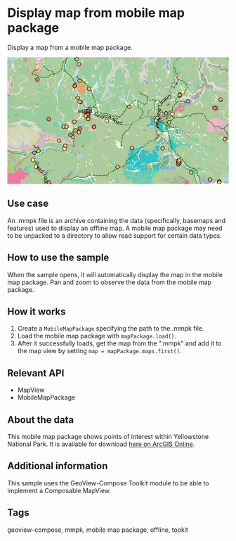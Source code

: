 # Display map from mobile map package

Display a map from a mobile map package.

![Image of open mobile map package](display-map-from-mobile-map-package.png)

## Use case

An .mmpk file is an archive containing the data (specifically, basemaps and features) used to display an offline map.
A mobile map package may need to be unpacked to a directory to allow read support for certain data types.

## How to use the sample

When the sample opens, it will automatically display the map in the mobile map package. Pan and zoom to observe the data from the mobile map package.

## How it works

1. Create a `MobileMapPackage` specifying the path to the .mmpk file.
2. Load the mobile map package with `mapPackage.load()`.
3. After it successfully loads, get the map from the ".mmpk" and add it to the map view by setting `map = mapPackage.maps.first()`.

## Relevant API

* MapView
* MobileMapPackage

## About the data

This mobile map package shows points of interest within Yellowstone National Park. It is available for download [here on ArcGIS Online](https://arcgisruntime.maps.arcgis.com/home/item.html?id=e1f3a7254cb845b09450f54937c16061).

## Additional information

This sample uses the GeoView-Compose Toolkit module to be able to implement a Composable MapView.

## Tags

geoview-compose, mmpk, mobile map package, offline, tookit
